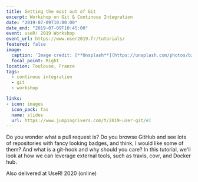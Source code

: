 ```yaml
---
title: Getting the most out of Git
excerpt: Workshop on Git & Continous Integration
date: "2019-07-09T10:00:00"
date_end: "2019-07-09T10:45:00"
event: useR! 2019 Workshop
event_url: https://www.user2019.fr/tutorials/
featured: false
image:
  caption: 'Image credit: [**Unsplash**](https://unsplash.com/photos/bzdhc5b3Bxs)'
  focal_point: Right
location: Toulouse, France
tags:
  - continous integration
  - git
  - workshop

links:
- icon: images
  icon_pack: fas
  name: slides
  url: https://www.jumpingrivers.com/t/2019-user-git/#1
---
```


Do you wonder what a pull request is? Do you browse GitHub and see lots of repositories with fancy looking badges, and think, I would like some of them? And what is a git-hook and why should you care? In this tutorial, we'll look at how we can leverage external tools, such as travis, covr, and Docker hub.

Also delivered at UseR! 2020 (online)
